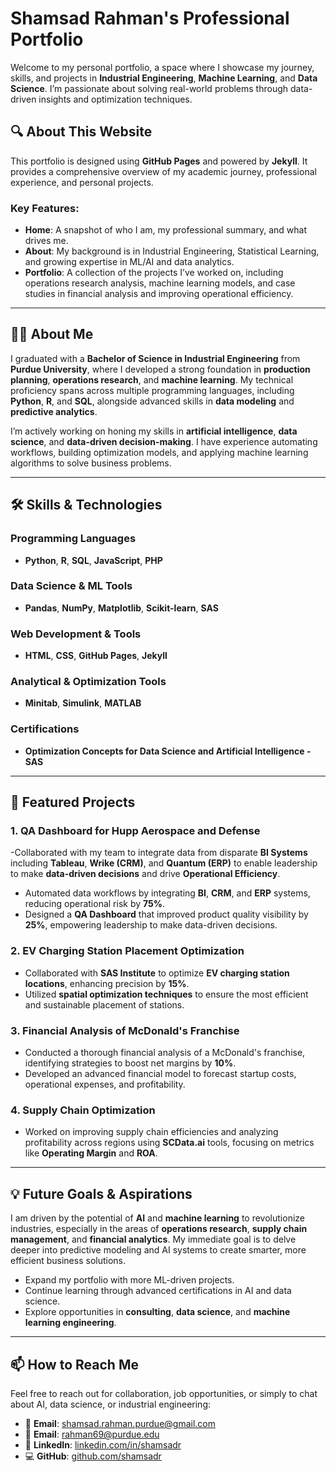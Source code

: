 # Shamsad Rahman's Professional Portfolio

Welcome to my personal portfolio, a space where I showcase my journey, skills, and projects in **Industrial Engineering**, **Machine Learning**, and **Data Science**. I’m passionate about solving real-world problems through data-driven insights and optimization techniques.

## 🔍 About This Website
This portfolio is designed using **GitHub Pages** and powered by **Jekyll**. It provides a comprehensive overview of my academic journey, professional experience, and personal projects.

### Key Features:
- **Home**: A snapshot of who I am, my professional summary, and what drives me.
- **About**: My background is in Industrial Engineering, Statistical Learning, and growing expertise in ML/AI and data analytics.
- **Portfolio**: A collection of the projects I’ve worked on, including operations research analysis, machine learning models, and case studies in financial analysis and improving operational efficiency.

---

## 👨‍💼 About Me
I graduated with a **Bachelor of Science in Industrial Engineering** from **Purdue University**, where I developed a strong foundation in **production planning**, **operations research**, and **machine learning**. My technical proficiency spans across multiple programming languages, including **Python**, **R**, and **SQL**, alongside advanced skills in **data modeling** and **predictive analytics**.

I’m actively working on honing my skills in **artificial intelligence**, **data science**, and **data-driven decision-making**. I have experience automating workflows, building optimization models, and applying machine learning algorithms to solve business problems.

---

## 🛠️ Skills & Technologies

### Programming Languages
- **Python**, **R**, **SQL**, **JavaScript**, **PHP**

### Data Science & ML Tools
- **Pandas**, **NumPy**, **Matplotlib**, **Scikit-learn**, **SAS**

### Web Development & Tools
- **HTML**, **CSS**, **GitHub Pages**, **Jekyll**

### Analytical & Optimization Tools
- **Minitab**, **Simulink**, **MATLAB**

### Certifications
- **Optimization Concepts for Data Science and Artificial Intelligence - SAS**

---

## 📁 Featured Projects

### 1. **QA Dashboard for Hupp Aerospace and Defense**
-Collaborated with my team to integrate data from disparate **BI Systems** including **Tableau**, **Wrike (CRM)**, and **Quantum (ERP)** to enable leadership to make **data-driven decisions** and drive **Operational Efficiency**.
- Automated data workflows by integrating **BI**, **CRM**, and **ERP** systems, reducing operational risk by **75%**.
- Designed a **QA Dashboard** that improved product quality visibility by **25%**, empowering leadership to make data-driven decisions.

### 2. **EV Charging Station Placement Optimization**
- Collaborated with **SAS Institute** to optimize **EV charging station locations**, enhancing precision by **15%**.
- Utilized **spatial optimization techniques** to ensure the most efficient and sustainable placement of stations.

### 3. **Financial Analysis of McDonald's Franchise**
- Conducted a thorough financial analysis of a McDonald's franchise, identifying strategies to boost net margins by **10%**.
- Developed an advanced financial model to forecast startup costs, operational expenses, and profitability.

### 4. **Supply Chain Optimization**
- Worked on improving supply chain efficiencies and analyzing profitability across regions using **SCData.ai** tools, focusing on metrics like **Operating Margin** and **ROA**.

---

## 💡 Future Goals & Aspirations
I am driven by the potential of **AI** and **machine learning** to revolutionize industries, especially in the areas of **operations research**, **supply chain management**, and **financial analytics**. My immediate goal is to delve deeper into predictive modeling and AI systems to create smarter, more efficient business solutions.

- Expand my portfolio with more ML-driven projects.
- Continue learning through advanced certifications in AI and data science.
- Explore opportunities in **consulting**, **data science**, and **machine learning engineering**.

---

## 📫 How to Reach Me

Feel free to reach out for collaboration, job opportunities, or simply to chat about AI, data science, or industrial engineering:

- 📧 **Email**: [shamsad.rahman.purdue@gmail.com](mailto:shamsad.rahman.purdue@gmail.com)
- 📧 **Email**: [rahman69@purdue.edu](mailto:rahman69@purdue.edu)
- 💼 **LinkedIn**: [linkedin.com/in/shamsadr](https://linkedin.com/in/shamsadr)
- 💻 **GitHub**: [github.com/shamsadr](https://github.com/shamsadr)
